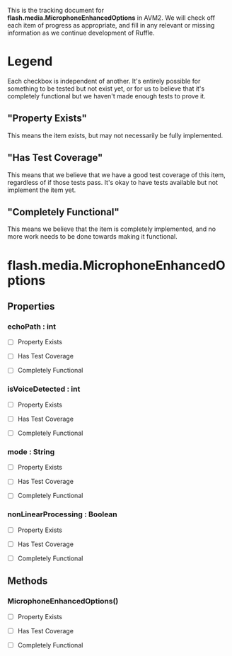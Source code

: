 This is the tracking document for **flash.media.MicrophoneEnhancedOptions** in AVM2. We will check off each item of progress as appropriate, and fill in any relevant or missing information as we continue development of Ruffle.
# Legend

Each checkbox is independent of another. It's entirely possible for something to be tested but not exist yet, or for us to believe that it's completely functional but we haven't made enough tests to prove it.
## "Property Exists"

This means the item exists, but may not necessarily be fully implemented.
## "Has Test Coverage"

This means that we believe that we have a good test coverage of this item, regardless of if those tests pass. It's okay to have tests available but not implement the item yet.
## "Completely Functional"

This means we believe that the item is completely implemented, and no more work needs to be done towards making it functional.
# flash.media.MicrophoneEnhancedOptions
## Properties
### echoPath : int

* [ ] Property Exists

* [ ] Has Test Coverage

* [ ] Completely Functional


### isVoiceDetected : int

* [ ] Property Exists

* [ ] Has Test Coverage

* [ ] Completely Functional


### mode : String

* [ ] Property Exists

* [ ] Has Test Coverage

* [ ] Completely Functional


### nonLinearProcessing : Boolean

* [ ] Property Exists

* [ ] Has Test Coverage

* [ ] Completely Functional


## Methods
### MicrophoneEnhancedOptions()

* [ ] Property Exists

* [ ] Has Test Coverage

* [ ] Completely Functional